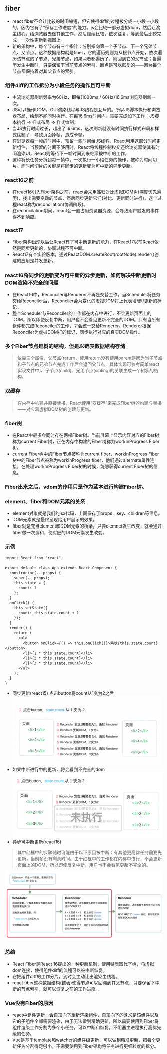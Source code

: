 ## fiber
- react fiber不会让比较的时间缩短，但它使得diff的过程被分成一小段一小段的，因为它有了“保存工作进度”的能力。js会比较一部分虚拟dom，然后让渡主线程，给浏览器去做其他工作，然后继续比较，依次往复，等到最后比较完成，一次性更新到视图上。
- 新的架构中，每个节点有三个指针：分别指向第一个子节点、下一个兄弟节点、父节点。这种数据结构就是fiber，它的遍历规则为从根节点开始，依次遍历该节点的子节点、兄弟节点，如果两者都遍历了，则回到它的父节点；当遍历发生中断时，只要保留下当前节点的索引，断点是可以恢复的——因为每个节点都保持着对其父节点的索引。
### 组件diff的工作拆分为小段任务的操作且可中断
- 主流浏览器刷新频率为60Hz，即每(1000ms / 60Hz)16.6ms浏览器刷新一次。
- JS可以操作DOM，GUI渲染线程与JS线程是互斥的。所以JS脚本执行和浏览器布局、绘制不能同时执行。在每16.6ms时间内，需要完成如下工作：JS脚本执行 => 样式布局 => 样式绘制。
- 当JS执行时间过长，超出了16.6ms，这次刷新就没有时间执行样式布局和样式绘制了，导致页面掉帧，造成卡顿。
- 在浏览器每一帧的时间中，预留一些时间给JS线程，React利用这部分时间更新组件，当预留的时间不够用时，React将线程控制权交还给浏览器使其有时间渲染UI，React则等待下一帧时间到来继续被中断的工作。
- 这种将长任务分拆到每一帧中，一次执行一小段任务的操作，被称为时间切片。而时间切片的关键是将同步的更新变为可中断的异步更新。
### react16之前
- 在react16引入Fiber架构之前，react会采用递归对比虚拟DOM树(深度优先遍历)，找出需要变动的节点，然后同步更新它们(对比、更新同时进行)，这个过程react称为reconcilation(协调阶段)。
- 在reconcilation期间，react会一直占用浏览器资源，会导致用户触发的事件得不到响应。
### react17
- Fiber架构出现以后让React有了可中断更新的能力，在React17以前React依然是同步更新的，协调过程不可中断。
- React17有个实验版本，通过ReactDOM.createRoot(rootNode).render()创建的应用是并发更新。
### react16将同步的更新变为可中断的异步更新，如何解决中断更新时DOM渲染不完全的问题
- 在React16中，Reconciler与Renderer不再是交替工作。当Scheduler将任务交给Reconciler后，Reconciler会为变化的虚拟DOM打上代表增/删/更新的标记。
- 整个Scheduler与Reconciler的工作都在内存中进行，不会更新页面上的DOM，所以即使反复中断，用户也不会看见更新不完全的DOM。只有当所有组件都完成Reconciler的工作，才会统一交给Renderer。Renderer根据Reconciler为虚拟DOM打的标记，同步执行对应的真实DOM操作。
### 多个Fiber节点是树的结构，但是以链表数据结构存储
> 依靠三个属性，父节点(return，使用return没有使用parent是因为当子节点和子节点的兄弟节点完成工作后会返回父节点，具体实现可参考简单react实现文件中)、子节点(child)、兄弟节点(sibling)的关联生成一个树状的结构。

### 双缓存
> 在内存中构建并直接替换，React使用“双缓存”来完成Fiber树的构建与替换——对应着虚拟DOM树的创建与更新。

### fiber树
- 在React中最多会同时存在两棵Fiber树。当前屏幕上显示内容对应的Fiber树称为current Fiber树，正在内存中构建的Fiber树称为workInProgress Fiber树。
- current Fiber树中的Fiber节点被称为current fiber，workInProgress Fiber树中的Fiber节点被称为workInProgress fiber，他们通过alternate属性连接，在处理workInProgress Fiber树的时候，能够获得current Fiber树的信息。
### Fiber出来之后，vdom的作用只是作为蓝本进行构建Fiber树。
### element、fiber和DOM元素的关系
- element对象就是我们的jsx代码，上面保存了props、key、children等信息。
- DOM元素就是最终呈现给用户展示的效果。
- fiber就是充当element和DOM元素的桥梁，只要elemnet发生改变，就会通过fiber做一次调和，使对应的DOM元素发生改变。
### 示例
```
import React from "react";

export default class App extends React.Component {
  constructor(...props) {
    super(...props);
    this.state = {
      count: 1
    };
  }
  onClick() {
    this.setState({
      count: this.state.count + 1
    });
  }
  render() {
    return (
      <ul>
        <button onClick={() => this.onClick()}>乘以{this.state.count}</button>
        <li>{1 * this.state.count}</li>
        <li>{2 * this.state.count}</li>
        <li>{3 * this.state.count}</li>
      </ul>
    );
  }
}
```
- 同步更新(react15) 点击button将count从1变为2之后
![同步更新](./img/v15同步更新.png)
- 如果中断进行中的更新，将会看到不完全的dom
![中断更新](./img/v15中断更新.png)
- 异步可中断更新(react16)
> 其中红框中的步骤随时可能由于以下原因被中断：有其他更高优任务需要先更新，当前帧没有剩余时间。由于红框中的工作都在内存中进行，不会更新页面上的DOM，所以即使反复中断，用户也不会看见更新不完全的。

![异步中断更新](./img/v16异步更新.png)
### 总结
- React Fiber是React 16提出的一种更新机制，使用链表取代了树，将虚拟dom连接，使得组件diff的流程可以被中断恢复。
- 它把组件diff的工作分片，到时会主动让出渲染主线程。
- react fiber这种数据结构(链表)使得节点可以回溯到其父节点，只要保留下中断的节点索引，就可以恢复之前的工作进度。
### Vue没有Fiber的原因
- react中组件更新，会自顶向下重新渲染组件，自顶向下的含义是该组件以及它的子组件全部需要渲染，由于无法做到精确更新，所以需要使用到Fiber将组件渲染工作分割为多个小任务，可以中断和恢复，不阻塞主进程执行高优先级的任务。
- Vue是基于template和watcher的组件级更新，可以做到精准更新，把每个更新任务分割得足够小，不需要使用到Fiber架构将任务进行更细粒度的拆分。
